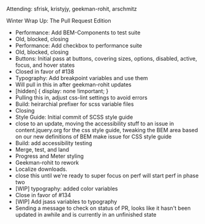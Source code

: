 Attending: sfrisk, kristyjy, geekman-rohit, arschmitz

Winter Wrap Up: The Pull Request Edition
* Performance: Add BEM-Components to test suite
 * Old, blocked, closing
* Performance: Add checkbox to performance suite
 * Old, blocked, closing
* Buttons: Initial pass at buttons, covering sizes, options, disabled, active, focus, and hover states
 * Closed in favor of #138
* Typography: Add breakpoint variables and use them
 * Will pull in this in after geekman-rohit updates
* [hidden] { display: none !important; }
 * Pulling this in, adjust css-lint settings to avoid errors
* Build: heirarchial prefixer for scss variable files
 * Closing
* Style Guide: Initial commit of SCSS style guide
 * close to an update, moving the accessibility stuff to an issue in content.jquery.org for the css style guide, tweaking the BEM area based on our new definitions of BEM	make issue for CSS style guide
* Build: add accessibility testing
 * Merge, test, and land
* Progress and Meter styling
 * Geekman-rohit to rework
* Localize downloads.
 * close this until we're ready to super focus on perf	will start perf in phase two
* [WIP] typography: added color variables
 * Close in favor of #134
* [WIP] Add jsass variables to typography
 * Sending a message to check on status of PR, looks like it hasn't been updated in awhile and is currently in an unfinished state
